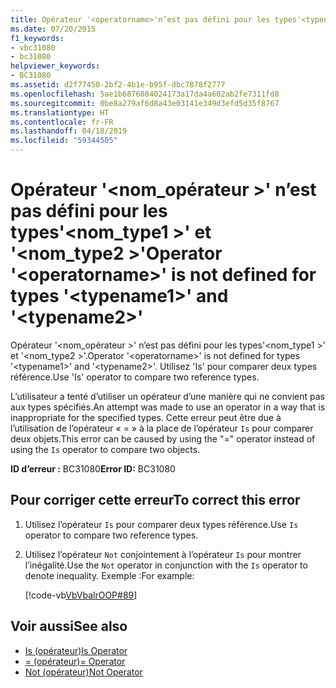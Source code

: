 ```yaml
---
title: Opérateur '<operatorname>'n’est pas défini pour les types'<typename1>'et'<typename2>'
ms.date: 07/20/2015
f1_keywords:
- vbc31080
- bc31080
helpviewer_keywords:
- BC31080
ms.assetid: d2f77450-2bf2-4b1e-b95f-dbc7878f2777
ms.openlocfilehash: 5ae1b6876084024173a17da4a602ab2fe7311fd8
ms.sourcegitcommit: 0be8a279af6d8a43e03141e349d3efd5d35f8767
ms.translationtype: HT
ms.contentlocale: fr-FR
ms.lasthandoff: 04/18/2019
ms.locfileid: "59344505"
---
```

# <a name="operator-operatorname-is-not-defined-for-types-typename1-and-typename2"></a><span data-ttu-id="9df43-102">Opérateur '\<nom_opérateur >' n’est pas défini pour les types'\<nom_type1 >' et '\<nom_type2 >'</span><span class="sxs-lookup"><span data-stu-id="9df43-102">Operator '\<operatorname>' is not defined for types '\<typename1>' and '\<typename2>'</span></span>
<span data-ttu-id="9df43-103">Opérateur '\<nom_opérateur >' n’est pas défini pour les types'\<nom_type1 >' et '\<nom_type2 >'.</span><span class="sxs-lookup"><span data-stu-id="9df43-103">Operator '\<operatorname>' is not defined for types '\<typename1>' and '\<typename2>'.</span></span> <span data-ttu-id="9df43-104">Utilisez 'Is' pour comparer deux types référence.</span><span class="sxs-lookup"><span data-stu-id="9df43-104">Use 'Is' operator to compare two reference types.</span></span>  
  
 <span data-ttu-id="9df43-105">L’utilisateur a tenté d’utiliser un opérateur d’une manière qui ne convient pas aux types spécifiés.</span><span class="sxs-lookup"><span data-stu-id="9df43-105">An attempt was made to use an operator in a way that is inappropriate for the specified types.</span></span> <span data-ttu-id="9df43-106">Cette erreur peut être due à l’utilisation de l’opérateur « = » à la place de l’opérateur `Is` pour comparer deux objets.</span><span class="sxs-lookup"><span data-stu-id="9df43-106">This error can be caused by using the "=" operator instead of using the `Is` operator to compare two objects.</span></span>  
  
 <span data-ttu-id="9df43-107">**ID d’erreur :** BC31080</span><span class="sxs-lookup"><span data-stu-id="9df43-107">**Error ID:** BC31080</span></span>  
  
## <a name="to-correct-this-error"></a><span data-ttu-id="9df43-108">Pour corriger cette erreur</span><span class="sxs-lookup"><span data-stu-id="9df43-108">To correct this error</span></span>  
  
1. <span data-ttu-id="9df43-109">Utilisez l’opérateur `Is` pour comparer deux types référence.</span><span class="sxs-lookup"><span data-stu-id="9df43-109">Use `Is` operator to compare two reference types.</span></span>  
  
2. <span data-ttu-id="9df43-110">Utilisez l’opérateur `Not` conjointement à l’opérateur `Is` pour montrer l’inégalité.</span><span class="sxs-lookup"><span data-stu-id="9df43-110">Use the `Not` operator in conjunction with the `Is` operator to denote inequality.</span></span> <span data-ttu-id="9df43-111">Exemple :</span><span class="sxs-lookup"><span data-stu-id="9df43-111">For example:</span></span>  
  
     [!code-vb[VbVbalrOOP#89](~/samples/snippets/visualbasic/VS_Snippets_VBCSharp/VbVbalrOOP/VB/OOP.vb#89)]
  
## <a name="see-also"></a><span data-ttu-id="9df43-112">Voir aussi</span><span class="sxs-lookup"><span data-stu-id="9df43-112">See also</span></span>

- [<span data-ttu-id="9df43-113">Is (opérateur)</span><span class="sxs-lookup"><span data-stu-id="9df43-113">Is Operator</span></span>](../../visual-basic/language-reference/operators/is-operator.md)
- [<span data-ttu-id="9df43-114">= (opérateur)</span><span class="sxs-lookup"><span data-stu-id="9df43-114">= Operator</span></span>](../../visual-basic/language-reference/operators/assignment-operator.md)
- [<span data-ttu-id="9df43-115">Not (opérateur)</span><span class="sxs-lookup"><span data-stu-id="9df43-115">Not Operator</span></span>](../../visual-basic/language-reference/operators/not-operator.md)
